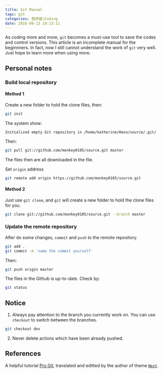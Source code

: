 ```yaml
---
title: Git Manual
tags: git
categories: 程序媛|Coding
date: 2016-09-13 19:13:11
---
```



As coding more and more, `git` becomes a must-use tool to save the codes and control versions. 
This article is an incomplete manual for the beginnners. 
In fact, now I still cannot understand the work of `git` very well. Just hope to learn more when using more.

<!--more-->
## Personal notes

### Build local repository

#### Method 1

Create a new folder to hold the clone files, then: 

```bash
git init
```
The system show: 
```
Initialized empty Git repository in /home/katherine/Hexo/source/.git/
```

Then:
```bash
git pull git://github.com/monkey0105/source.git master
```

The files then are all downloaded in the file. 

Set `origin` address
```bash
git remote add origin https://github.com/monkey0105/source.git
```

#### Method 2

Just use `git clone`, and `git` will create a new folder to hold the clone files for you.
```bash
git clone git://github.com/monkey0105/source.git --branch master
```


### Update the remote repository
After do some changes, `commit` and `push` to the remote repository.
```bash
git add .
git commit -m 'name the commit yourself'
```

Then:
```bash
git push origin master
```

The files in the Github is up-to-date. 
Check by:
```bash
git status
```

## Notice

1. Always pay attention to the branch you currently work on. You can use `checkout` to switch between the branches.
```bash
git checkout dev
```

2. Never delete actions which have been already pushed.

## References 

A helpful tutorial [Pro Git](http://iissnan.com/progit/index.html), translated and editted by the author of theme [`Next`](https://github.com/iissnan/hexo-theme-next). 

